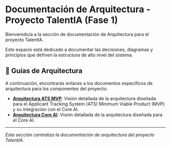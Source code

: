 # Documentación de Arquitectura - Proyecto TalentIA (Fase 1)

Bienvenido/a a la sección de documentación de Arquitectura para el proyecto TalentIA.

Este espacio está dedicado a documentar las decisiones, diagramas y principios que definen la estructura de alto nivel del sistema.

## 🧭 Guías de Arquitectura

A continuación, encontrarás enlaces a los documentos específicos de arquitectura para los componentes del proyecto:

*   **[Arquitectura ATS MVP](./ats_mvp_arq.md)**: Visión detallada de la arquitectura diseñada para el Applicant Tracking System (ATS) Minimum Viable Product (MVP) y su integración con el Core AI.
*   **[Arquitectura Core AI](./arq_core_ia.md)**: Visión detallada de la arquitectura diseñada para el Core AI.

---

*Esta sección centraliza la documentación de arquitectura del proyecto TalentIA.*